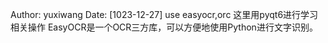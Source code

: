 Author: yuxiwang
Date: [1023-12-27]
use easyocr,orc
这里用pyqt6进行学习相关操作
EasyOCR是一个OCR三方库，可以方便地使用Python进行文字识别。
